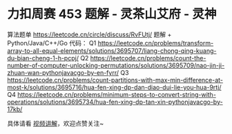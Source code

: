 # 力扣周赛 453 题解 - 灵茶山艾府 - 灵神

算法题单 https://leetcode.cn/circle/discuss/RvFUtj/
题解 + Python/Java/C++/Go 代码：
Q1 https://leetcode.cn/problems/transform-array-to-all-equal-elements/solutions/3695707/liang-chong-qing-kuang-du-bian-cheng-1-h-pcpj/
Q2 https://leetcode.cn/problems/count-the-number-of-computer-unlocking-permutations/solutions/3695709/nao-jin-ji-zhuan-wan-pythonjavacgo-by-en-fyrr/
Q3 https://leetcode.cn/problems/count-partitions-with-max-min-difference-at-most-k/solutions/3695716/hua-fen-xing-dp-dan-diao-dui-lie-you-hua-9rtj/
Q4 https://leetcode.cn/problems/minimum-steps-to-convert-string-with-operations/solutions/3695734/hua-fen-xing-dp-tan-xin-pythonjavacgo-by-17kb/

具体请看 [视频讲解](https://www.bilibili.com/video/TODO时间/?t=2m30s)，欢迎点赞关注~
